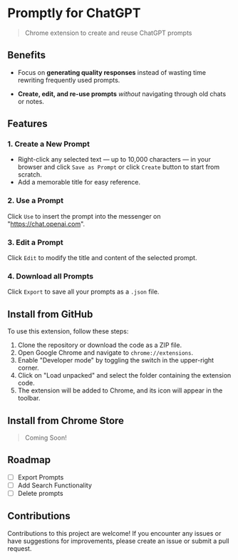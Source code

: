 # Promptly for ChatGPT

> Chrome extension to create and reuse ChatGPT prompts

## Benefits

* Focus on **generating quality responses** instead of wasting time rewriting frequently used prompts.

* **Create, edit, and re-use prompts** *without* navigating through old chats or notes.

## Features

### 1. Create a New Prompt

* Right-click any selected text — up to 10,000 characters — in your browser and click `Save as Prompt` or click `Create` button to start from scratch.
* Add a memorable title for easy reference.


### 2. Use a Prompt

Click `Use` to insert the prompt into the messenger on "https://chat.openai.com".

### 3. Edit a Prompt

Click `Edit` to modify the title and content of the selected prompt.

### 4. Download all Prompts

Click `Export` to save all your prompts as a `.json` file.

## Install from GitHub

To use this extension, follow these steps:

1. Clone the repository or download the code as a ZIP file.
2. Open Google Chrome and navigate to `chrome://extensions`.
3. Enable "Developer mode" by toggling the switch in the upper-right corner.
4. Click on "Load unpacked" and select the folder containing the extension code.
5. The extension will be added to Chrome, and its icon will appear in the toolbar.

## Install from Chrome Store

> Coming Soon!

## Roadmap

- [ ] Export Prompts
- [ ] Add Search Functionality
- [ ] Delete prompts

## Contributions

Contributions to this project are welcome! If you encounter any issues or have suggestions for improvements, please create an issue or submit a pull request.